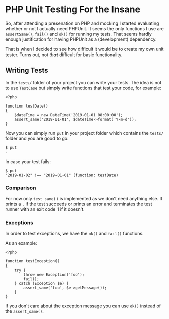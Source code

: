 # PHP Unit Testing For the Insane

So, after attending a presenation on PHP and mocking I started evaluating
whether or not I actually need PHPUnit. It seems the only functions I use are
`assertSame()`, `fail()` and `ok()` for running my tests. That seems hardly 
enough justification for having PHPUnit as a (development) dependency.

That is when I decided to see how difficult it would be to create my own unit 
tester. Turns out, not *that* difficult for basic functionality.

## Writing Tests

In the `tests/` folder of your project you can write your tests. The idea is 
not to use `TestCase` but simply write functions that test your code, for 
example:

	<?php

	function testDate()
	{
		$dateTime = new DateTime('2019-01-01 08:00:00');
		assert_same('2019-01-01', $dateTime->format('Y-m-d'));
	}

Now you can simply run `put` in your project folder which contains the `tests/` 
folder and you are good to go:
	
	$ put
	.

In case your test fails:

	$ put
	"2019-01-02" !== "2019-01-01" (function: testDate)
	
### Comparison

For now only `test_same()` is implemented as we don't need anything else. It 
prints a `.` if the test succeeds or prints an error and terminates the test
runner with an exit code 1 if it doesn't.

### Exceptions

In order to test exceptions, we have the `ok()` and `fail()` functions.

As an example:

	<?php

	function testException()
	{
		try {
			throw new Exception('foo');
			fail();
		} catch (Exception $e) {
			assert_same('foo', $e->getMessage());
		}
	}

If you don't care about the exception message you can use `ok()` instead of the
`assert_same()`.